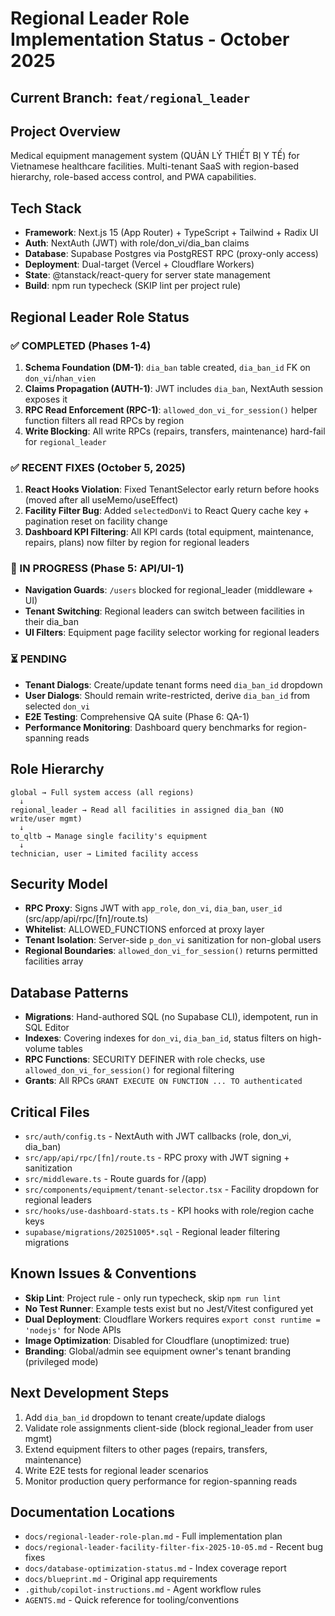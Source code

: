 # Regional Leader Role Implementation Status - October 2025

## Current Branch: `feat/regional_leader`

## Project Overview
Medical equipment management system (QUẢN LÝ THIẾT BỊ Y TẾ) for Vietnamese healthcare facilities. Multi-tenant SaaS with region-based hierarchy, role-based access control, and PWA capabilities.

## Tech Stack
- **Framework**: Next.js 15 (App Router) + TypeScript + Tailwind + Radix UI
- **Auth**: NextAuth (JWT) with role/don_vi/dia_ban claims
- **Database**: Supabase Postgres via PostgREST RPC (proxy-only access)
- **Deployment**: Dual-target (Vercel + Cloudflare Workers)
- **State**: @tanstack/react-query for server state management
- **Build**: npm run typecheck (SKIP lint per project rule)

## Regional Leader Role Status

### ✅ COMPLETED (Phases 1-4)
1. **Schema Foundation (DM-1)**: `dia_ban` table created, `dia_ban_id` FK on `don_vi`/`nhan_vien`
2. **Claims Propagation (AUTH-1)**: JWT includes `dia_ban`, NextAuth session exposes it
3. **RPC Read Enforcement (RPC-1)**: `allowed_don_vi_for_session()` helper function filters all read RPCs by region
4. **Write Blocking**: All write RPCs (repairs, transfers, maintenance) hard-fail for `regional_leader`

### ✅ RECENT FIXES (October 5, 2025)
1. **React Hooks Violation**: Fixed TenantSelector early return before hooks (moved after all useMemo/useEffect)
2. **Facility Filter Bug**: Added `selectedDonVi` to React Query cache key + pagination reset on facility change
3. **Dashboard KPI Filtering**: All KPI cards (total equipment, maintenance, repairs, plans) now filter by region for regional leaders

### 🔄 IN PROGRESS (Phase 5: API/UI-1)
- **Navigation Guards**: `/users` blocked for regional_leader (middleware + UI)
- **Tenant Switching**: Regional leaders can switch between facilities in their dia_ban
- **UI Filters**: Equipment page facility selector working for regional leaders

### ⏳ PENDING
- **Tenant Dialogs**: Create/update tenant forms need `dia_ban_id` dropdown
- **User Dialogs**: Should remain write-restricted, derive `dia_ban_id` from selected `don_vi`
- **E2E Testing**: Comprehensive QA suite (Phase 6: QA-1)
- **Performance Monitoring**: Dashboard query benchmarks for region-spanning reads

## Role Hierarchy
```
global → Full system access (all regions)
  ↓
regional_leader → Read all facilities in assigned dia_ban (NO write/user mgmt)
  ↓
to_qltb → Manage single facility's equipment
  ↓
technician, user → Limited facility access
```

## Security Model
- **RPC Proxy**: Signs JWT with `app_role`, `don_vi`, `dia_ban`, `user_id` (src/app/api/rpc/[fn]/route.ts)
- **Whitelist**: ALLOWED_FUNCTIONS enforced at proxy layer
- **Tenant Isolation**: Server-side `p_don_vi` sanitization for non-global users
- **Regional Boundaries**: `allowed_don_vi_for_session()` returns permitted facilities array

## Database Patterns
- **Migrations**: Hand-authored SQL (no Supabase CLI), idempotent, run in SQL Editor
- **Indexes**: Covering indexes for `don_vi`, `dia_ban_id`, status filters on high-volume tables
- **RPC Functions**: SECURITY DEFINER with role checks, use `allowed_don_vi_for_session()` for regional filtering
- **Grants**: All RPCs `GRANT EXECUTE ON FUNCTION ... TO authenticated`

## Critical Files
- `src/auth/config.ts` - NextAuth with JWT callbacks (role, don_vi, dia_ban)
- `src/app/api/rpc/[fn]/route.ts` - RPC proxy with JWT signing + sanitization
- `src/middleware.ts` - Route guards for /(app)
- `src/components/equipment/tenant-selector.tsx` - Facility dropdown for regional leaders
- `src/hooks/use-dashboard-stats.ts` - KPI hooks with role/region cache keys
- `supabase/migrations/20251005*.sql` - Regional leader filtering migrations

## Known Issues & Conventions
- **Skip Lint**: Project rule - only run typecheck, skip `npm run lint`
- **No Test Runner**: Example tests exist but no Jest/Vitest configured yet
- **Dual Deployment**: Cloudflare Workers requires `export const runtime = 'nodejs'` for Node APIs
- **Image Optimization**: Disabled for Cloudflare (unoptimized: true)
- **Branding**: Global/admin see equipment owner's tenant branding (privileged mode)

## Next Development Steps
1. Add `dia_ban_id` dropdown to tenant create/update dialogs
2. Validate role assignments client-side (block regional_leader from user mgmt)
3. Extend equipment filters to other pages (repairs, transfers, maintenance)
4. Write E2E tests for regional leader scenarios
5. Monitor production query performance for region-spanning reads

## Documentation Locations
- `docs/regional-leader-role-plan.md` - Full implementation plan
- `docs/regional-leader-facility-filter-fix-2025-10-05.md` - Recent bug fixes
- `docs/database-optimization-status.md` - Index coverage report
- `docs/blueprint.md` - Original app requirements
- `.github/copilot-instructions.md` - Agent workflow rules
- `AGENTS.md` - Quick reference for tooling/conventions
